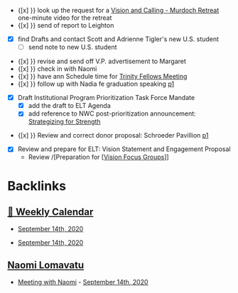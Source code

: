 - {[x] }} look up the request for a [Vision and Calling - Murdoch Retreat](<Vision and Calling - Murdoch Retreat.md>) one-minute video for the retreat
- {[x] }} send of report to Leighton
- [x] find Drafts and contact Scott and Adrienne Tigler's new U.S. student 
    - [ ] send note to new U.S. student
- {[x] }} revise and send off V.P. advertisement to Margaret
- {[x] }} check in with Naomi
- {[x] }} have ann Schedule time for [Trinity Fellows Meeting](<Trinity Fellows Meeting.md>)
- {[x] }} follow up with Nadia fe graduation speaking [p1](<p1.md>)
- [x] Draft Institutional Program Prioritization Task Force Mandate
    - [x] add the draft to ELT Agenda
    - [x] add reference to NWC post-prioritization announcement: [Strategizing for Strength](https://www.nwciowa.edu/strategizing-for-strength)
- {[x] }} Review and correct donor proposal: Schroeder Pavillion [p1](<p1.md>)
- [x] Review and prepare for ELT: Vision Statement and Engagement Proposal
    - Review /[Preparation for [[Vision Focus Groups](<Preparation for [[Vision Focus Groups.md>)]]

# Backlinks
## [  📅  Weekly Calendar](<  📅  Weekly Calendar.md>)
- [September 14th, 2020](<September 14th, 2020.md>)

- [September 14th, 2020](<September 14th, 2020.md>)

## [Naomi Lomavatu](<Naomi Lomavatu.md>)
- [Meeting with Naomi](<Meeting with Naomi.md>) - [September 14th, 2020](<September 14th, 2020.md>)

